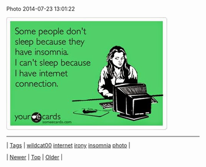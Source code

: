 <!--
title: Photo 2014-07-23 13
date: 2020-06-28T15:27:00.355Z
tags: wildcat00, internet, irony, insomnia, photo
-->


Photo 2014-07-23 13:01:22

![](92629078131-0.jpg)

<!--BOTTOM-POST-NAVIGATION-->
---

| [Tags](tags.md) | [wildcat00](tag-wildcat00.md) [internet](tag-internet.md) [irony](tag-irony.md) [insomnia](tag-insomnia.md) [photo](tag-photo.md) |

| [Newer](92622088436.md) | [Top](index.md) | [Older](92629753764.md) |